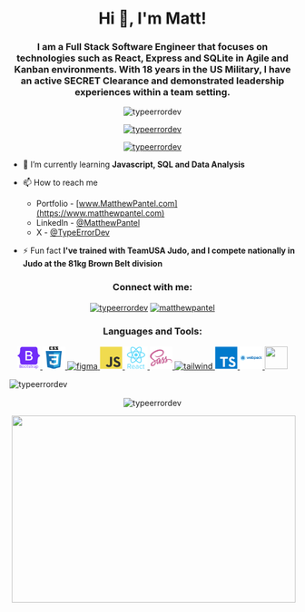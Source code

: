 <h1 align="center">Hi 👋, I'm Matt!</h1>
<h3 align="center">I am a Full Stack Software Engineer that focuses on technologies
such as React, Express and SQLite in Agile and Kanban environments.
With 18 years in the US Military, I have an active SECRET Clearance
and demonstrated leadership experiences within a team setting.</h3>

<p align="center"> <img src="https://komarev.com/ghpvc/?username=typeerrordev&label=Profile%20views&color=0e75b6&style=flat" alt="typeerrordev" /> </p>

<p align="center"> <a href="https://github.com/ryo-ma/github-profile-trophy"><img src="https://github-profile-trophy.vercel.app/?username=typeerrordev" alt="typeerrordev" /></a> </p>

<p align="center"> <a href="https://twitter.com/typeerrordev" target="blank"><img src="https://img.shields.io/twitter/follow/typeerrordev?logo=twitter&style=for-the-badge" alt="typeerrordev" /></a> </p>

- 🌱 I’m currently learning **Javascript, SQL and Data Analysis**

- 📫 How to reach me 
  - Portfolio - [www.MatthewPantel.com](https://www.matthewpantel.com)
  - LinkedIn - [@MatthewPantel](https://www.linkedin.com/in/MatthewPantel)
  - X - [@TypeErrorDev](https://www.X.com/TypeErrorDev)

- ⚡ Fun fact **I've trained with TeamUSA Judo, and I compete nationally in Judo at the 81kg Brown Belt division**

<h3 align="center">Connect with me:</h3>
<p align="center">
<a href="https://twitter.com/typeerrordev" target="blank"><img align="center" src="https://raw.githubusercontent.com/rahuldkjain/github-profile-readme-generator/master/src/images/icons/Social/twitter.svg" alt="typeerrordev" height="30" width="40" /></a>
<a href="https://linkedin.com/in/matthewpantel" target="blank"><img align="center" src="https://raw.githubusercontent.com/rahuldkjain/github-profile-readme-generator/master/src/images/icons/Social/linked-in-alt.svg" alt="matthewpantel" height="30" width="40" /></a>
</p>

<h3 align="center">Languages and Tools:</h3>
<p align="center"> <a href="https://getbootstrap.com" target="_blank" rel="noreferrer"> <img src="https://raw.githubusercontent.com/devicons/devicon/master/icons/bootstrap/bootstrap-plain-wordmark.svg" alt="bootstrap" width="40" height="40"/> </a> <a href="https://www.w3schools.com/css/" target="_blank" rel="noreferrer"> <img src="https://raw.githubusercontent.com/devicons/devicon/master/icons/css3/css3-original-wordmark.svg" alt="css3" width="40" height="40"/> </a> <a href="https://www.figma.com/" target="_blank" rel="noreferrer"> <img src="https://www.vectorlogo.zone/logos/figma/figma-icon.svg" alt="figma" width="40" height="40"/> </a> <a href="https://developer.mozilla.org/en-US/docs/Web/JavaScript" target="_blank" rel="noreferrer"> <img src="https://raw.githubusercontent.com/devicons/devicon/master/icons/javascript/javascript-original.svg" alt="javascript" width="40" height="40"/> </a> <a href="https://reactjs.org/" target="_blank" rel="noreferrer"> <img src="https://raw.githubusercontent.com/devicons/devicon/master/icons/react/react-original-wordmark.svg" alt="react" width="40" height="40"/> </a> <a href="https://sass-lang.com" target="_blank" rel="noreferrer"> <img src="https://raw.githubusercontent.com/devicons/devicon/master/icons/sass/sass-original.svg" alt="sass" width="40" height="40"/> </a> <a href="https://tailwindcss.com/" target="_blank" rel="noreferrer"> <img src="https://www.vectorlogo.zone/logos/tailwindcss/tailwindcss-icon.svg" alt="tailwind" width="40" height="40"/> </a> <a href="https://www.typescriptlang.org/" target="_blank" rel="noreferrer"> <img src="https://raw.githubusercontent.com/devicons/devicon/master/icons/typescript/typescript-original.svg" alt="typescript" width="40" height="40"/> </a> <a href="https://webpack.js.org" target="_blank" rel="noreferrer"> <img src="https://raw.githubusercontent.com/devicons/devicon/d00d0969292a6569d45b06d3f350f463a0107b0d/icons/webpack/webpack-original-wordmark.svg" alt="webpack" width="40" height="40"/> </a> <a href="#" target="_blank"><img src="https://cdn-icons-png.flaticon.com/512/9544/9544010.png" width="40" height="40"/></a></p>

<p><img align="center" src="https://github-readme-stats.vercel.app/api/top-langs?username=typeerrordev&show_icons=true&locale=en&layout=compact" alt="typeerrordev" /></p>

<p align="center"><img align="center" src="https://github-readme-streak-stats.herokuapp.com/?user=typeerrordev&" alt="typeerrordev" /></p>
<a target="_blank">
  <img align="right" height="330px" width="500px" src="https://wakatime.com/share/@16c5dd78-106c-414b-8db4-1f9997584cea/6c236710-b07a-49d0-b996-f00d7b192fbe.svg" >
</a>
